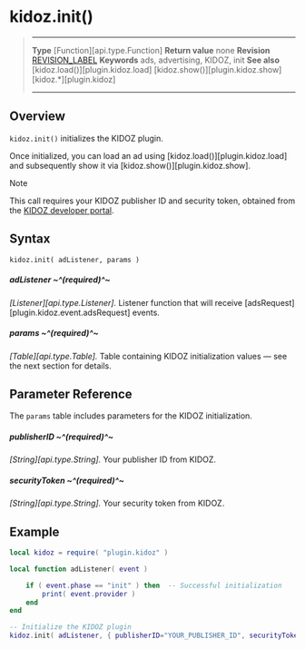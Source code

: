 # kidoz.init()

> --------------------- ------------------------------------------------------------------------------------------
> __Type__              [Function][api.type.Function]
> __Return value__      none
> __Revision__          [REVISION_LABEL](REVISION_URL)
> __Keywords__          ads, advertising, KIDOZ, init
> __See also__          [kidoz.load()][plugin.kidoz.load]
>						[kidoz.show()][plugin.kidoz.show]
>						[kidoz.*][plugin.kidoz]
> --------------------- ------------------------------------------------------------------------------------------


## Overview

`kidoz.init()` initializes the KIDOZ plugin.

Once initialized, you can load an ad using [kidoz.load()][plugin.kidoz.load] and subsequently show it via [kidoz.show()][plugin.kidoz.show].

<div class="guide-notebox">
<div class="notebox-title">Note</div>

This call requires your KIDOZ publisher&nbsp;ID and security token, obtained from the [KIDOZ developer portal](http://accounts.kidoz.net/publishers/login).

</div>


## Syntax

	kidoz.init( adListener, params )

##### adListener ~^(required)^~
_[Listener][api.type.Listener]._ Listener function that will receive [adsRequest][plugin.kidoz.event.adsRequest] events.

##### params ~^(required)^~
_[Table][api.type.Table]._ Table containing KIDOZ initialization values &mdash; see the next section for details.


## Parameter Reference

The `params` table includes parameters for the KIDOZ initialization.

##### publisherID ~^(required)^~
_[String][api.type.String]._ Your publisher&nbsp;ID from KIDOZ.

##### securityToken ~^(required)^~
_[String][api.type.String]._ Your security token from KIDOZ.


## Example

``````lua
local kidoz = require( "plugin.kidoz" )

local function adListener( event )

	if ( event.phase == "init" ) then  -- Successful initialization
		print( event.provider )
    end
end

-- Initialize the KIDOZ plugin
kidoz.init( adListener, { publisherID="YOUR_PUBLISHER_ID", securityToken="YOUR_SECURITY_TOKEN" } )
``````
